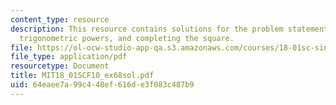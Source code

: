 ```yaml
---
content_type: resource
description: This resource contains solutions for the problem statements related to
  trigonometric powers, and completing the square.
file: https://ol-ocw-studio-app-qa.s3.amazonaws.com/courses/18-01sc-single-variable-calculus-fall-2010/64eaee7a99c448ef616de3f083c487b9_MIT18_01SCF10_ex68sol.pdf
file_type: application/pdf
resourcetype: Document
title: MIT18_01SCF10_ex68sol.pdf
uid: 64eaee7a-99c4-48ef-616d-e3f083c487b9
---
```

